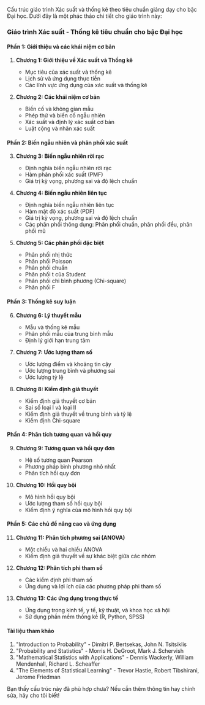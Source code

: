 Cấu trúc giáo trình Xác suất và thống kê theo tiêu chuẩn giảng dạy cho bậc Đại học. Dưới đây là một phác thảo chi tiết cho giáo trình này:

### Giáo trình Xác suất - Thống kê tiêu chuẩn cho bậc Đại học

#### **Phần 1: Giới thiệu và các khái niệm cơ bản**
1. **Chương 1: Giới thiệu về Xác suất và Thống kê**
   - Mục tiêu của xác suất và thống kê
   - Lịch sử và ứng dụng thực tiễn
   - Các lĩnh vực ứng dụng của xác suất và thống kê

2. **Chương 2: Các khái niệm cơ bản**
   - Biến cố và không gian mẫu
   - Phép thử và biến cố ngẫu nhiên
   - Xác suất và định lý xác suất cơ bản
   - Luật cộng và nhân xác suất

#### **Phần 2: Biến ngẫu nhiên và phân phối xác suất**
3. **Chương 3: Biến ngẫu nhiên rời rạc**
   - Định nghĩa biến ngẫu nhiên rời rạc
   - Hàm phân phối xác suất (PMF)
   - Giá trị kỳ vọng, phương sai và độ lệch chuẩn

4. **Chương 4: Biến ngẫu nhiên liên tục**
   - Định nghĩa biến ngẫu nhiên liên tục
   - Hàm mật độ xác suất (PDF)
   - Giá trị kỳ vọng, phương sai và độ lệch chuẩn
   - Các phân phối thông dụng: Phân phối chuẩn, phân phối đều, phân phối mũ

5. **Chương 5: Các phân phối đặc biệt**
   - Phân phối nhị thức
   - Phân phối Poisson
   - Phân phối chuẩn
   - Phân phối t của Student
   - Phân phối chi bình phương (Chi-square)
   - Phân phối F

#### **Phần 3: Thống kê suy luận**
6. **Chương 6: Lý thuyết mẫu**
   - Mẫu và thống kê mẫu
   - Phân phối mẫu của trung bình mẫu
   - Định lý giới hạn trung tâm

7. **Chương 7: Ước lượng tham số**
   - Ước lượng điểm và khoảng tin cậy
   - Ước lượng trung bình và phương sai
   - Ước lượng tỷ lệ

8. **Chương 8: Kiểm định giả thuyết**
   - Kiểm định giả thuyết cơ bản
   - Sai số loại I và loại II
   - Kiểm định giả thuyết về trung bình và tỷ lệ
   - Kiểm định Chi-square

#### **Phần 4: Phân tích tương quan và hồi quy**
9. **Chương 9: Tương quan và hồi quy đơn**
   - Hệ số tương quan Pearson
   - Phương pháp bình phương nhỏ nhất
   - Phân tích hồi quy đơn

10. **Chương 10: Hồi quy bội**
    - Mô hình hồi quy bội
    - Ước lượng tham số hồi quy bội
    - Kiểm định ý nghĩa của mô hình hồi quy bội

#### **Phần 5: Các chủ đề nâng cao và ứng dụng**
11. **Chương 11: Phân tích phương sai (ANOVA)**
    - Một chiều và hai chiều ANOVA
    - Kiểm định giả thuyết về sự khác biệt giữa các nhóm

12. **Chương 12: Phân tích phi tham số**
    - Các kiểm định phi tham số
    - Ứng dụng và lợi ích của các phương pháp phi tham số

13. **Chương 13: Các ứng dụng trong thực tế**
    - Ứng dụng trong kinh tế, y tế, kỹ thuật, và khoa học xã hội
    - Sử dụng phần mềm thống kê (R, Python, SPSS)

#### **Tài liệu tham khảo**
1. "Introduction to Probability" - Dimitri P. Bertsekas, John N. Tsitsiklis
2. "Probability and Statistics" - Morris H. DeGroot, Mark J. Schervish
3. "Mathematical Statistics with Applications" - Dennis Wackerly, William Mendenhall, Richard L. Scheaffer
4. "The Elements of Statistical Learning" - Trevor Hastie, Robert Tibshirani, Jerome Friedman

Bạn thấy cấu trúc này đã phù hợp chưa? Nếu cần thêm thông tin hay chỉnh sửa, hãy cho tôi biết!